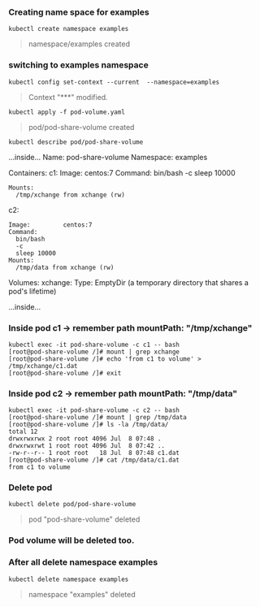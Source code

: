 ### Creating name space for examples

```console
kubectl create namespace examples
```

> namespace/examples created


### switching to examples namespace

```console
kubectl config set-context --current  --namespace=examples
```

> Context "***" modified.


```console
kubectl apply -f pod-volume.yaml
```

> pod/pod-share-volume created

```console
kubectl describe pod/pod-share-volume
```
...inside...
Name:               pod-share-volume
Namespace:          examples

Containers:
  c1:
    Image:         centos:7
    Command:
      bin/bash
      -c
      sleep 10000

    Mounts:
      /tmp/xchange from xchange (rw)

  c2:
    
    Image:         centos:7
    Command:
      bin/bash
      -c
      sleep 10000
    Mounts:
      /tmp/data from xchange (rw)	  

Volumes:
  xchange:
    Type:    EmptyDir (a temporary directory that shares a pod's lifetime)	  

...inside...
	
### Inside pod c1  -> remember path mountPath: "/tmp/xchange"

```console
kubectl exec -it pod-share-volume -c c1 -- bash
[root@pod-share-volume /]# mount | grep xchange
[root@pod-share-volume /]# echo 'from c1 to volume' > /tmp/xchange/c1.dat
[root@pod-share-volume /]# exit
```

### Inside pod c2 -> remember path mountPath: "/tmp/data"

```console
kubectl exec -it pod-share-volume -c c2 -- bash
[root@pod-share-volume /]# mount | grep /tmp/data
[root@pod-share-volume /]# ls -la /tmp/data/
total 12
drwxrwxrwx 2 root root 4096 Jul  8 07:48 .
drwxrwxrwt 1 root root 4096 Jul  8 07:42 ..
-rw-r--r-- 1 root root   18 Jul  8 07:48 c1.dat
[root@pod-share-volume /]# cat /tmp/data/c1.dat
from c1 to volume
```
### Delete pod 
```console
kubectl delete pod/pod-share-volume
```
> pod "pod-share-volume" deleted

### Pod volume will be deleted too.


### After all delete namespace examples 
 
```console
kubectl delete namespace examples 
```

> namespace "examples" deleted
